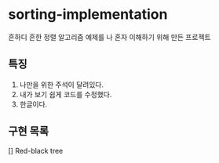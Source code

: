 # sorting-implementation

흔하디 흔한 정렬 알고리즘 예제를 나 혼자 이해하기 위해 만든 프로젝트

## 특징

1. 나만을 위한 주석이 달려있다.
2. 내가 보기 쉽게 코드를 수정했다.
3. 한글이다.

## 구현 목록

[] Red-black tree
